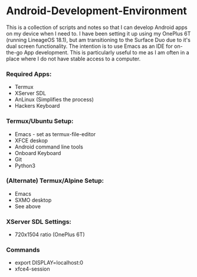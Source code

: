 # Android-Development-Environment
This is a collection of scripts and notes so that I can develop Android apps on my device when I need to. I have been setting it up using my OnePlus 6T (running LineageOS 18.1), but am transitioning to the Surface Duo due to it's dual screen functionality. The intention is to use Emacs as an IDE for on-the-go App development. This is particularly useful to me as I am often in a place where I do not have stable access to a computer. 

### Required Apps:
* Termux
* XServer SDL
* AnLinux (Simplifies the process)
* Hackers Keyboard

### Termux/Ubuntu Setup:
* Emacs - set as termux-file-editor
* XFCE deskop
* Android command line tools
* Onboard Keyboard
* Git
* Python3

### (Alternate) Termux/Alpine Setup:
* Emacs
* SXMO desktop
* See above

### XServer SDL Settings:
* 720x1504 ratio (OnePlus 6T)

### Commands
* export DISPLAY=localhost:0
* xfce4-session
